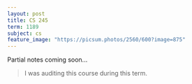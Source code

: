 ```yaml
---
layout: post
title: CS 245
term: 1189
subject: cs
feature_image: "https://picsum.photos/2560/600?image=875"
---
```


Partial notes coming soon...

 > I was auditing this course during this term.
